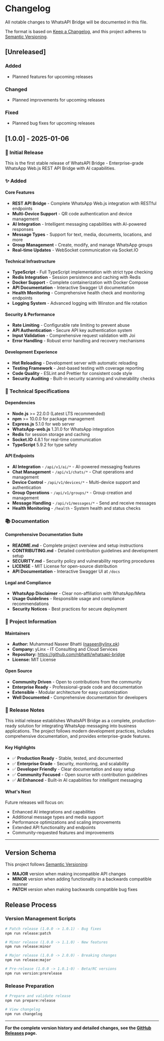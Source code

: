 # Changelog

All notable changes to WhatsAPI Bridge will be documented in this file.

The format is based on [Keep a Changelog](https://keepachangelog.com/en/1.0.0/),
and this project adheres to [Semantic Versioning](https://semver.org/spec/v2.0.0.html).

## [Unreleased]

### Added
- Planned features for upcoming releases

### Changed
- Planned improvements for upcoming releases

### Fixed
- Planned bug fixes for upcoming releases

## [1.0.0] - 2025-01-06

### 🎉 Initial Release

This is the first stable release of WhatsAPI Bridge - Enterprise-grade WhatsApp Web.js REST API Bridge with AI capabilities.

### ✨ Added

#### Core Features
- **REST API Bridge** - Complete WhatsApp Web.js integration with RESTful endpoints
- **Multi-Device Support** - QR code authentication and device management
- **AI Integration** - Intelligent messaging capabilities with AI-powered responses
- **Message Types** - Support for text, media, documents, locations, and more
- **Group Management** - Create, modify, and manage WhatsApp groups
- **Real-time Updates** - WebSocket communication via Socket.IO

#### Technical Infrastructure
- **TypeScript** - Full TypeScript implementation with strict type checking
- **Redis Integration** - Session persistence and caching with Redis
- **Docker Support** - Complete containerization with Docker Compose
- **API Documentation** - Interactive Swagger UI documentation
- **Health Monitoring** - Comprehensive health check and monitoring endpoints
- **Logging System** - Advanced logging with Winston and file rotation

#### Security & Performance
- **Rate Limiting** - Configurable rate limiting to prevent abuse
- **API Authentication** - Secure API key authentication system
- **Input Validation** - Comprehensive request validation with Joi
- **Error Handling** - Robust error handling and recovery mechanisms

#### Development Experience
- **Hot Reloading** - Development server with automatic reloading
- **Testing Framework** - Jest-based testing with coverage reporting
- **Code Quality** - ESLint and Prettier for consistent code style
- **Security Auditing** - Built-in security scanning and vulnerability checks

### 🔧 Technical Specifications

#### Dependencies
- **Node.js** >= 22.0.0 (Latest LTS recommended)
- **npm** >= 10.0.0 for package management
- **Express.js** 5.1.0 for web server
- **WhatsApp-web.js** 1.31.0 for WhatsApp integration  
- **Redis** for session storage and caching
- **Socket.IO** 4.8.1 for real-time communication
- **TypeScript** 5.9.2 for type safety

#### API Endpoints
- **AI Integration** - `/api/v1/ai/*` - AI-powered messaging features
- **Chat Management** - `/api/v1/chats/*` - Chat operations and management
- **Device Control** - `/api/v1/devices/*` - Multi-device support and authentication
- **Group Operations** - `/api/v1/groups/*` - Group creation and management
- **Message Handling** - `/api/v1/messages/*` - Send and receive messages
- **Health Monitoring** - `/health` - System health and status checks

### 📚 Documentation

#### Comprehensive Documentation Suite
- **README.md** - Complete project overview and setup instructions
- **CONTRIBUTING.md** - Detailed contribution guidelines and development setup
- **SECURITY.md** - Security policy and vulnerability reporting procedures
- **LICENSE** - MIT License for open-source distribution
- **API Documentation** - Interactive Swagger UI at `/docs`

#### Legal and Compliance
- **WhatsApp Disclaimer** - Clear non-affiliation with WhatsApp/Meta
- **Usage Guidelines** - Responsible usage and compliance recommendations
- **Security Notices** - Best practices for secure deployment

### 🏢 Project Information

#### Maintainers
- **Author:** Muhammad Naseer Bhatti (naseer@ylinx.pk)
- **Company:** yLinx - IT Consulting and Cloud Services
- **Repository:** https://github.com/nbhatti/whatsapi-bridge
- **License:** MIT License

#### Open Source
- **Community Driven** - Open to contributions from the community
- **Enterprise Ready** - Professional-grade code and documentation
- **Extensible** - Modular architecture for easy customization
- **Well Documented** - Comprehensive documentation for developers

### 🚀 Release Notes

This initial release establishes WhatsAPI Bridge as a complete, production-ready solution for integrating WhatsApp messaging into business applications. The project follows modern development practices, includes comprehensive documentation, and provides enterprise-grade features.

#### Key Highlights
- ✅ **Production Ready** - Stable, tested, and documented
- ✅ **Enterprise Grade** - Security, monitoring, and scalability
- ✅ **Developer Friendly** - Clear documentation and easy setup
- ✅ **Community Focused** - Open source with contribution guidelines
- ✅ **AI Enhanced** - Built-in AI capabilities for intelligent messaging

#### What's Next
Future releases will focus on:
- Enhanced AI integrations and capabilities
- Additional message types and media support
- Performance optimizations and scaling improvements
- Extended API functionality and endpoints
- Community-requested features and improvements

---

## Version Schema

This project follows [Semantic Versioning](https://semver.org/):

- **MAJOR** version when making incompatible API changes
- **MINOR** version when adding functionality in a backwards compatible manner  
- **PATCH** version when making backwards compatible bug fixes

## Release Process

### Version Management Scripts
```bash
# Patch release (1.0.0 -> 1.0.1) - Bug fixes
npm run release:patch

# Minor release (1.0.0 -> 1.1.0) - New features
npm run release:minor

# Major release (1.0.0 -> 2.0.0) - Breaking changes
npm run release:major

# Pre-release (1.0.0 -> 1.0.1-0) - Beta/RC versions
npm run version:prerelease
```

### Release Preparation
```bash
# Prepare and validate release
npm run prepare:release

# View changelog
npm run changelog
```

---

**For the complete version history and detailed changes, see the [GitHub Releases](https://github.com/nbhatti/whatsapi-bridge/releases) page.**
